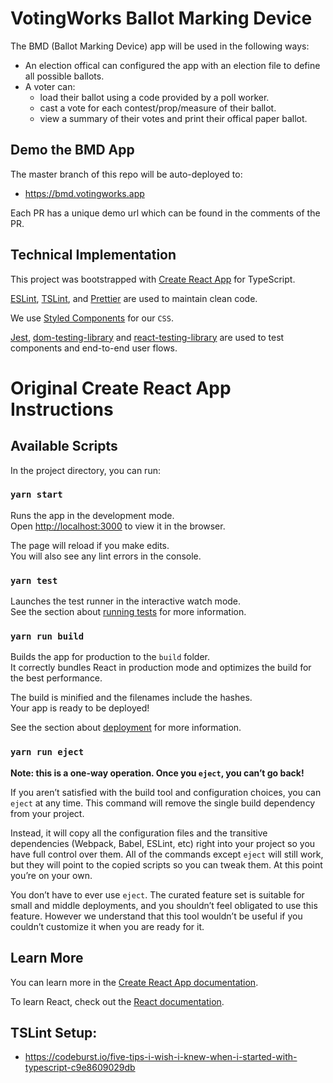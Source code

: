 # VotingWorks Ballot Marking Device

The BMD (Ballot Marking Device) app will be used in the following ways:

- An election offical can configured the app with an election file to define all
  possible ballots.
- A voter can:
  - load their ballot using a code provided by a poll worker.
  - cast a vote for each contest/prop/measure of their ballot.
  - view a summary of their votes and print their offical paper ballot.

## Demo the BMD App

The master branch of this repo will be auto-deployed to:

- <https://bmd.votingworks.app>

Each PR has a unique demo url which can be found in the comments of the PR.

## Technical Implementation

This project was bootstrapped with
[Create React App](https://github.com/facebook/create-react-app) for TypeScript.

[ESLint](https://eslint.org/), [TSLint](https://palantir.github.io/tslint/), and
[Prettier](https://prettier.io/) are used to maintain clean code.

We use [Styled Components](https://www.styled-components.com/docs/) for our
`CSS`.

[Jest](https://jestjs.io/), [dom-testing-library](https://testing-library.com)
and [react-testing-library](https://github.com/kentcdodds/react-testing-library)
are used to test components and end-to-end user flows.

# Original Create React App Instructions

## Available Scripts

In the project directory, you can run:

### `yarn start`

Runs the app in the development mode.<br> Open
[http://localhost:3000](http://localhost:3000) to view it in the browser.

The page will reload if you make edits.<br> You will also see any lint errors in
the console.

### `yarn test`

Launches the test runner in the interactive watch mode.<br> See the section
about
[running tests](https://facebook.github.io/create-react-app/docs/running-tests)
for more information.

### `yarn run build`

Builds the app for production to the `build` folder.<br> It correctly bundles
React in production mode and optimizes the build for the best performance.

The build is minified and the filenames include the hashes.<br> Your app is
ready to be deployed!

See the section about
[deployment](https://facebook.github.io/create-react-app/docs/deployment) for
more information.

### `yarn run eject`

**Note: this is a one-way operation. Once you `eject`, you can’t go back!**

If you aren’t satisfied with the build tool and configuration choices, you can
`eject` at any time. This command will remove the single build dependency from
your project.

Instead, it will copy all the configuration files and the transitive
dependencies (Webpack, Babel, ESLint, etc) right into your project so you have
full control over them. All of the commands except `eject` will still work, but
they will point to the copied scripts so you can tweak them. At this point
you’re on your own.

You don’t have to ever use `eject`. The curated feature set is suitable for
small and middle deployments, and you shouldn’t feel obligated to use this
feature. However we understand that this tool wouldn’t be useful if you couldn’t
customize it when you are ready for it.

## Learn More

You can learn more in the
[Create React App documentation](https://facebook.github.io/create-react-app/docs/getting-started).

To learn React, check out the [React documentation](https://reactjs.org/).

## TSLint Setup:

- https://codeburst.io/five-tips-i-wish-i-knew-when-i-started-with-typescript-c9e8609029db
